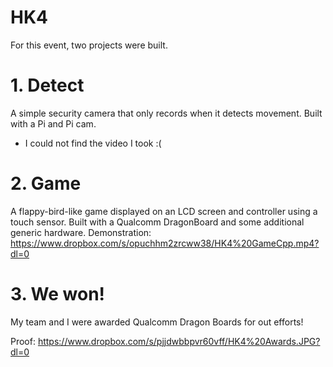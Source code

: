 # HK4

For this event, two projects were built. 

# 1. Detect

A simple security camera that only records when it detects movement. Built with a Pi and Pi cam. 
 - I could not find the video I took :( 

# 2. Game

A flappy-bird-like game displayed on an LCD screen and controller using a touch sensor. Built with a Qualcomm DragonBoard and some additional generic hardware. 
Demonstration: https://www.dropbox.com/s/opuchhm2zrcww38/HK4%20GameCpp.mp4?dl=0

# 3. We won!

My team and I were awarded Qualcomm Dragon Boards for out efforts!


Proof: https://www.dropbox.com/s/pjjdwbbpvr60vff/HK4%20Awards.JPG?dl=0
